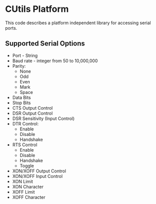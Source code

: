 # CUtils Platform
This code describes a platform independent library for accessing serial ports.

## Supported Serial Options

- Port - String
- Baud rate - integer from 50 to 10,000,000
- Parity:
  - None
  - Odd
  - Even
  - Mark
  - Space
- Data Bits
- Stop Bits
- CTS Output Control
- DSR Output Control
- DSR Sensitivity (Input Control)
- DTR Control:
  - Enable
  - Disable
  - Handshake
- RTS Control
  - Enable
  - Disable
  - Handshake
  - Toggle
- XON/XOFF Output Control
- XON/XOFF Input Control
- XON Limit
- XON Character
- XOFF Limit
- XOFF Character